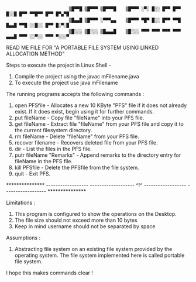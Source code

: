 
                            ▒█▀▀█ ▒█▀▀▀ ▒█▀▀▀█ 　 ▒█▀▀▀ ░▀░ █░░ █▀▀ █▀▀ █░░█ █▀▀ ▀▀█▀▀ █▀▀ █▀▄▀█
                            ▒█▄▄█ ▒█▀▀▀ ░▀▀▀▄▄ 　 ▒█▀▀▀ ▀█▀ █░░ █▀▀ ▀▀█ █▄▄█ ▀▀█ ░░█░░ █▀▀ █░▀░█
                            ▒█░░░ ▒█░░░ ▒█▄▄▄█ 　 ▒█░░░ ▀▀▀ ▀▀▀ ▀▀▀ ▀▀▀ ▄▄▄█ ▀▀▀ ░░▀░░ ▀▀▀ ▀░░░▀


READ ME FILE FOR "A PORTABLE FILE SYSTEM USING LINKED ALLOCATION METHOD"


Steps to execute the project in Linux Shell -
1) Compile the project using the javac mFilename.java
2) To execute the project use java mFilename

The running programs accepts the following commands :

1) open PFSfile - Allocates a new 10 KByte "PFS" file if it does not already exist. If it does exist, begin using it for further commands.
2) put fileName - Copy file "fileName" into your PFS file.
3) get fileName - Extract file "fileName" from your PFS file and copy it to the current filesystem directory.
4) rm fileName - Delete "fileName" from your PFS file.
5) recover filename - Recovers deleted file from your PFS file.
5) dir - List the files in the PFS file.
6) putr fileName "Remarks" - Append remarks to the directory entry for fileName in the PFS file.
7) kill PFSfile - Delete the PFSfile from the file system.
8) quit - Exit PFS.

*************** ------------------ ------------------- ^!^ ------------------ ------------------ ***************

Limitations :
1) This program is configured to show the operations on the Desktop.
2) The file size should not exceed more than 10 bytes
3) Keep in mind username should not be separated by space

Assumptions : 
1) Abstracting file system on an existing file system provided by the operating system. The file system implemented here is called portable file system.



I hope this makes commands clear !
